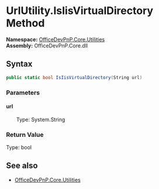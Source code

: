 # UrlUtility.IsIisVirtualDirectory Method  
  

**Namespace:** [OfficeDevPnP.Core.Utilities](OfficeDevPnP.Core.Utilities.md)  
**Assembly:** OfficeDevPnP.Core.dll  
## Syntax
```C#
public static bool IsIisVirtualDirectory(String url)
```
### Parameters
#### url  
&emsp;&emsp;Type: System.String  

### Return Value
Type: bool  

## See also
- [OfficeDevPnP.Core.Utilities](OfficeDevPnP.Core.Utilities.md)
